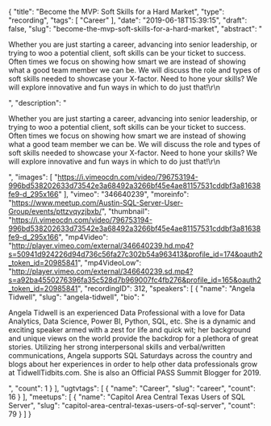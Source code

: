 {
  "title": "Become the MVP: Soft Skills for a Hard Market",
  "type": "recording",
  "tags": [
    "Career"
  ],
  "date": "2019-06-18T15:39:15",
  "draft": false,
  "slug": "become-the-mvp-soft-skills-for-a-hard-market",
  "abstract": "<p>Whether you are just starting a career, advancing into senior leadership, or trying to woo a potential client, soft skills can be your ticket to success. Often times we focus on showing how smart we are instead of showing what a good team member we can be. We will discuss the role and types of soft skills needed to showcase your X-factor. Need to hone your skills? We will explore innovative and fun ways in which to do just that!\r\n</p>",
  "description": "<p>Whether you are just starting a career, advancing into senior leadership, or trying to woo a potential client, soft skills can be your ticket to success. Often times we focus on showing how smart we are instead of showing what a good team member we can be. We will discuss the role and types of soft skills needed to showcase your X-factor. Need to hone your skills? We will explore innovative and fun ways in which to do just that!\r\n</p>",
  "images": [
    "https://i.vimeocdn.com/video/796753194-996bd538202633d73542e3a68492a3266bf45e4ae81157531cddbf3a81638fe9-d_295x166"
  ],
  "vimeo": "346640239",
  "moreinfo": "https://www.meetup.com/Austin-SQL-Server-User-Group/events/pttzvqyzjbxb/",
  "thumbnail": "https://i.vimeocdn.com/video/796753194-996bd538202633d73542e3a68492a3266bf45e4ae81157531cddbf3a81638fe9-d_295x166",
  "mp4Video": "http://player.vimeo.com/external/346640239.hd.mp4?s=50941d924226d94d736c56fa27c302b54a963413&profile_id=174&oauth2_token_id=20985841",
  "mp4VideoLow": "http://player.vimeo.com/external/346640239.sd.mp4?s=a92ba4550276396fa35c528d7b969007fc4fb276&profile_id=165&oauth2_token_id=20985841",
  "recordingID": 312,
  "speakers": [
    {
      "name": "Angela Tidwell",
      "slug": "angela-tidwell",
      "bio": "<p>Angela Tidwell is an experienced Data Professional with a love for Data Analytics, Data Science, Power BI, Python, SQL, etc. She is a dynamic and exciting speaker armed with a zest for life and quick wit; her background and unique views on the world provide the backdrop for a plethora of great stories. Utilizing her strong interpersonal skills and verbal/written communications, Angela supports SQL Saturdays across the country and blogs about her experiences in order to help other data professionals grow at TidwellTidbits.com. She is also an Official PASS Summit Blogger for 2019.</p>",
      "count": 1
    }
  ],
  "ugtvtags": [
    {
      "name": "Career",
      "slug": "career",
      "count": 16
    }
  ],
  "meetups": [
    {
      "name": "Capitol Area Central Texas Users of SQL Server",
      "slug": "capitol-area-central-texas-users-of-sql-server",
      "count": 79
    }
  ]
}
